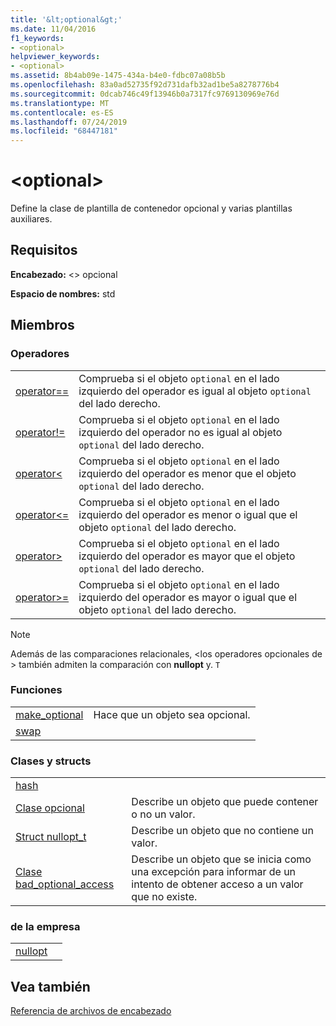 ```yaml
---
title: '&lt;optional&gt;'
ms.date: 11/04/2016
f1_keywords:
- <optional>
helpviewer_keywords:
- <optional>
ms.assetid: 8b4ab09e-1475-434a-b4e0-fdbc07a08b5b
ms.openlocfilehash: 83a0ad52735f92d731dafb32ad1be5a8278776b4
ms.sourcegitcommit: 0dcab746c49f13946b0a7317fc9769130969e76d
ms.translationtype: MT
ms.contentlocale: es-ES
ms.lasthandoff: 07/24/2019
ms.locfileid: "68447181"
---
```

# <a name="ltoptionalgt"></a>&lt;optional&gt;

Define la clase de plantilla de contenedor opcional y varias plantillas auxiliares.

## <a name="requirements"></a>Requisitos

**Encabezado:** \<> opcional

**Espacio de nombres:** std

## <a name="members"></a>Miembros

### <a name="operators"></a>Operadores

|||
|-|-|
|[operator==](../standard-library/optional-operators.md#op_eq_eq)|Comprueba si el objeto `optional` en el lado izquierdo del operador es igual al objeto `optional` del lado derecho.|
|[operator!=](../standard-library/optional-operators.md#op_neq)|Comprueba si el objeto `optional` en el lado izquierdo del operador no es igual al objeto `optional` del lado derecho.|
|[operator<](../standard-library/optional-operators.md#op_lt)|Comprueba si el objeto `optional` en el lado izquierdo del operador es menor que el objeto `optional` del lado derecho.|
|[operator<=](../standard-library/optional-operators.md#op_lt_eq)|Comprueba si el objeto `optional` en el lado izquierdo del operador es menor o igual que el objeto `optional` del lado derecho.|
|[operator>](../standard-library/optional-operators.md#op_gt)|Comprueba si el objeto `optional` en el lado izquierdo del operador es mayor que el objeto `optional` del lado derecho.|
|[operator>=](../standard-library/optional-operators.md#op_lt_eq)|Comprueba si el objeto `optional` en el lado izquierdo del operador es mayor o igual que el objeto `optional` del lado derecho.|

> [!NOTE]
> Además de las comparaciones relacionales, \<los operadores opcionales de > también admiten la comparación con **nullopt** y. `T`

### <a name="functions"></a>Funciones

|||
|-|-|
|[make_optional](../standard-library/optional-functions.md#make_optional)|Hace que un objeto sea opcional.|
|[swap](../standard-library/optional-functions.md#swap)||

### <a name="classes-and-structs"></a>Clases y structs

|||
|-|-|
|[hash]()||
|[Clase opcional](../standard-library/optional-class.md)|Describe un objeto que puede contener o no un valor.|
|[Struct nullopt_t](../standard-library/nullopt-t-structure.md)|Describe un objeto que no contiene un valor.|
|[Clase bad_optional_access](../standard-library/bad-optional-access-class.md)|Describe un objeto que se inicia como una excepción para informar de un intento de obtener acceso a un valor que no existe.|

### <a name="objects"></a>de la empresa

|||
|-|-|
|[nullopt](../standard-library/optional-functions.md#nullopt)||

## <a name="see-also"></a>Vea también

[Referencia de archivos de encabezado](../standard-library/cpp-standard-library-header-files.md)
